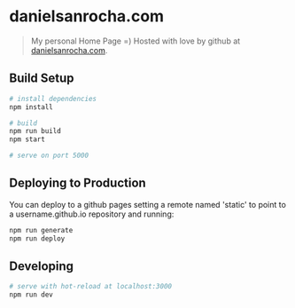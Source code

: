 # danielsanrocha.com

> My personal Home Page =) Hosted with love by github at [danielsanrocha.com](http://danielsanrocha.com).

## Build Setup

``` bash
# install dependencies
npm install

# build
npm run build
npm start

# serve on port 5000
```

## Deploying to Production

You can deploy to a github pages setting a remote named 'static' to point to a username.github.io repository and running:

``` bash
npm run generate
npm run deploy
```

## Developing

``` bash
# serve with hot-reload at localhost:3000
npm run dev
```